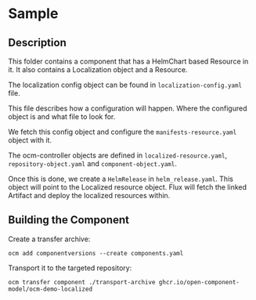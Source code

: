 # Sample

## Description

This folder contains a component that has a HelmChart based Resource in it.
It also contains a Localization object and a Resource.

The localization config object can be found in `localization-config.yaml` file.

This file describes how a configuration will happen. Where the configured object is and
what file to look for.

We fetch this config object and configure the `manifests-resource.yaml` object with it.

The ocm-controller objects are defined in `localized-resource.yaml`, `repository-object.yaml` and
`component-object.yaml`.

Once this is done, we create a `HelmRelease` in `helm_release.yaml`. This object will
point to the Localized resource object. Flux will fetch the linked Artifact and deploy
the localized resources within.

## Building the Component

Create a transfer archive:

```
ocm add componentversions --create components.yaml
```

Transport it to the targeted repository:

```
ocm transfer component ./transport-archive ghcr.io/open-component-model/ocm-demo-localized
```
